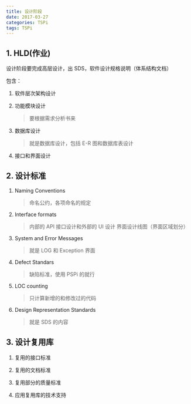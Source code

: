 ```yaml
---
title: 设计阶段
date: 2017-03-27
categories: TSPi
tags: TSPi
---
```


## 1. HLD(作业)

设计阶段要完成高层设计，出 SDS，软件设计规格说明（体系结构文档）

包含：

1. 软件层次架构设计
2. 功能模块设计

    > 要根据需求分析书来
3. 数据库设计

    > 就是数据库设计，包括 E-R 图和数据库表设计
4. 接口和界面设计


<!-- more -->

## 2. 设计标准

1. Naming Conventions

    >  命名公约，各项命名的规定
2. Interface formats

    > 内部的 API 接口设计和外部的 UI 设计
    > 界面设计线图（界面区域划分）
3. System and Error Messages

    > 就是 LOG 和 Exception 界面
4. Defect Standars

    > 缺陷标准，使用 PSPi 的就行
5. LOC counting

    > 只计算新增的和修改过的代码
6. Design Representation Standards

    > 就是 SDS 的内容

## 3. 设计复用库

1. 复用的接口标准

2. 复用的文档标准

3. 复用部分的质量标准

4. 应用复用库的技术支持
